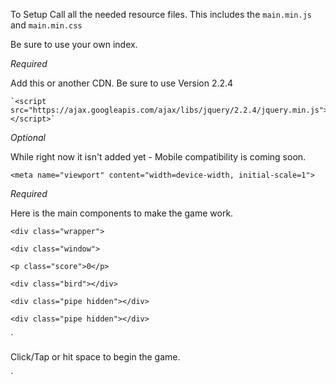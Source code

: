 To Setup Call all the needed resource files. This includes the `main.min.js` and `main.min.css` 

Be sure to use your own index. 

*Required*

Add this or another CDN. Be sure to use Version 2.2.4 


	`<script src="https://ajax.googleapis.com/ajax/libs/jquery/2.2.4/jquery.min.js"></script>`
	
  *Optional*
  
  While right now it isn't added yet - Mobile compatibility is coming soon. 
  
  `<meta name="viewport" content="width=device-width, initial-scale=1">`


*Required*

Here is the main components to make the game work. 


`<div class="wrapper">`

`<div class="window">`

`<p class="score">0</p>`

 `<div class="bird"></div>`
 
 `<div class="pipe hidden"></div>`
 
 `<div class="pipe hidden"></div>`
 
`</div>

<p>Click/Tap or hit space to begin the game.  </p>

</div>`

